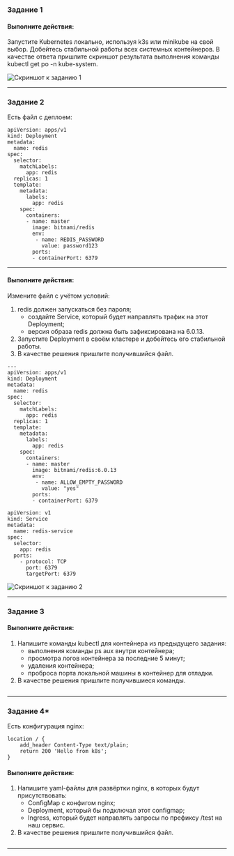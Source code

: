 ### Задание 1
#### Выполните действия:

Запустите Kubernetes локально, используя k3s или minikube на свой выбор.
Добейтесь стабильной работы всех системных контейнеров.
В качестве ответа пришлите скриншот результата выполнения команды kubectl get po -n kube-system.

![Скриншот к заданию 1](https://github.com/user-attachments/assets/9ac3e56e-0190-48f5-a136-cd91254ce779)

---

### Задание 2
Есть файл с деплоем:

```
apiVersion: apps/v1
kind: Deployment
metadata:
  name: redis
spec:
  selector:
    matchLabels:
      app: redis
  replicas: 1
  template:
    metadata:
      labels:
        app: redis
    spec:
      containers:
      - name: master
        image: bitnami/redis
        env:
         - name: REDIS_PASSWORD
           value: password123
        ports:
        - containerPort: 6379
```
---
#### Выполните действия:

Измените файл с учётом условий:
1. redis должен запускаться без пароля;
   - создайте Service, который будет направлять трафик на этот Deployment;
   - версия образа redis должна быть зафиксирована на 6.0.13.
2. Запустите Deployment в своём кластере и добейтесь его стабильной работы.
3. В качестве решения пришлите получившийся файл.

```
---
apiVersion: apps/v1
kind: Deployment
metadata:
  name: redis
spec:
  selector:
    matchLabels:
      app: redis
  replicas: 1
  template:
    metadata:
      labels:
        app: redis
    spec:
      containers:
      - name: master
        image: bitnami/redis:6.0.13
        env:
         - name: ALLOW_EMPTY_PASSWORD
           value: "yes"
        ports:
        - containerPort: 6379
```
```
apiVersion: v1
kind: Service
metadata:
  name: redis-service
spec:
  selector:
    app: redis
  ports:
    - protocol: TCP
      port: 6379
      targetPort: 6379
```
![Скриншот к заданию 2](https://github.com/user-attachments/assets/e00c3145-47e2-4934-a782-2fd58ac9ddc2)

---

### Задание 3
#### Выполните действия:

1. Напишите команды kubectl для контейнера из предыдущего задания:
   - выполнения команды ps aux внутри контейнера;
   - просмотра логов контейнера за последние 5 минут;
   - удаления контейнера;
   - проброса порта локальной машины в контейнер для отладки.
2. В качестве решения пришлите получившиеся команды.
```
```
---
### Задание 4*
Есть конфигурация nginx:
```
location / {
    add_header Content-Type text/plain;
    return 200 'Hello from k8s';
}
```
#### Выполните действия:

1. Напишите yaml-файлы для развёртки nginx, в которых будут присутствовать:
   - ConfigMap с конфигом nginx;
   - Deployment, который бы подключал этот configmap;
   - Ingress, который будет направлять запросы по префиксу /test на наш сервис.
2. В качестве решения пришлите получившийся файл.
```
```
---
